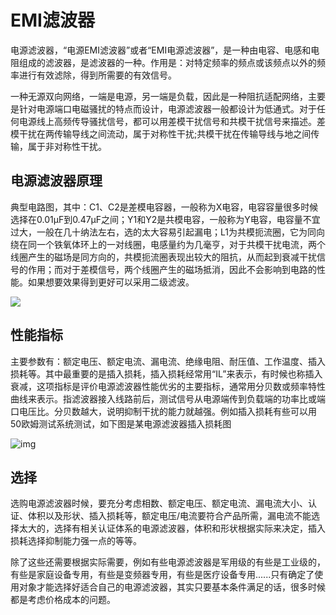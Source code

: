 # EMI滤波器

电源滤波器，“电源EMI滤波器”或者“EMI电源滤波器”，是一种由电容、电感和电阻组成的滤波器，是滤波器的一种。作用是：对特定频率的频点或该频点以外的频率进行有效滤除，得到所需要的有效信号。

一种无源双向网络，一端是电源，另一端是负载，因此是一种阻抗适配网络，主要是针对电源端口电磁骚扰的特点而设计，电源滤波器一般都设计为低通式。对于任何电源线上高频传导骚扰信号，都可以用差模干扰信号和共模干扰信号来描述。差模干扰在两传输导线之间流动，属于对称性干扰;共模干扰在传输导线与地之间传输，属于非对称性干扰。

## 电源滤波器原理

典型电路图，其中：C1、C2是差模电容器，一般称为X电容，电容容量很多时候选择在0.01μF到0.47μF之间；Y1和Y2是共模电容，一般称为Y电容，电容量不宜过大，一般在几十纳法左右，选的太大容易引起漏电；L1为共模扼流圈，它为同向绕在同一个铁氧体环上的一对线圈，电感量约为几毫亨，对于共模干扰电流，两个线圈产生的磁场是同方向的，共模扼流圈表现出较大的阻抗，从而起到衰减干扰信号的作用；而对于差模信号，两个线圈产生的磁场抵消，因此不会影响到电路的性能。如果想要效果得到更好可以采用二级滤波。

![](../../Image/e/m/EMI1.png)

## 性能指标

主要参数有：额定电压、额定电流、漏电流、绝缘电阻、耐压值、工作温度、插入损耗等。其中最重要的是插入损耗，插入损耗经常用“IL”来表示，有时候也称插入衰减，这项指标是评价电源滤波器性能优劣的主要指标，通常用分贝数或频率特性曲线来表示。指滤波器接入线路前后，测试信号从电源端传到负载端的功率比或端口电压比。分贝数越大，说明抑制干扰的能力就越强。例如插入损耗有些可以用50欧姆测试系统测试，如下图是某电源滤波器插入损耗图





![img](https://ss1.baidu.com/6ONXsjip0QIZ8tyhnq/it/u=776017873,1820161382&fm=173&app=25&f=JPEG?w=481&h=283&s=10B4EC339AC75CCA165DA5DE0100C0A3)

## 选择

选购电源滤波器时候，要充分考虑相数、额定电压、额定电流、漏电流大小、认证、体积以及形状、插入损耗等，额定电压/电流要符合产品所需，漏电流不能选择太大的，选择有相关认证体系的电源滤波器，体积和形状根据实际来决定，插入损耗选择抑制能力强一点的等等。

除了这些还需要根据实际需要，例如有些电源滤波器是军用级的有些是工业级的，有些是家庭设备专用，有些是变频器专用，有些是医疗设备专用......只有确定了使用对象才能选择好适合自己的电源滤波器，其实只要基本条件满足的话，很多时候都是考虑价格成本的问题。
